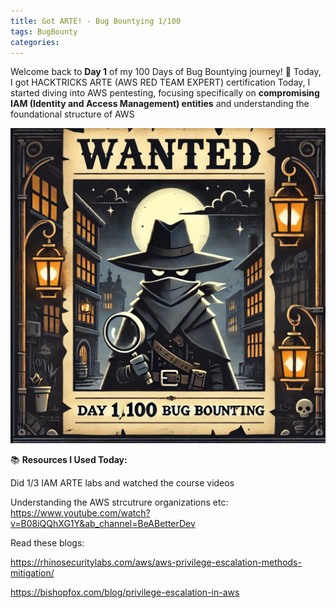 ```yaml
---
title: Got ARTE! - Bug Bountying 1/100
tags: BugBounty
categories: 
---
```

Welcome back to **Day 1** of my 100 Days of Bug Bountying journey! 🎯 Today, I got HACKTRICKS ARTE (AWS RED TEAM EXPERT) certification
Today, I started diving into AWS pentesting, focusing specifically on **compromising IAM (Identity and Access Management) entities** and understanding the foundational structure of AWS

![51c4fcb06d789d7fe90711b24039ff0a.png](/assets/img/screenshots/bb1/51c4fcb06d789d7fe90711b24039ff0a.png)

📚 **Resources I Used Today:**

Did 1/3 IAM ARTE labs and watched the course videos

Understanding the AWS strcutrure organizations etc: https://www.youtube.com/watch?v=B08iQQhXG1Y&ab_channel=BeABetterDev

Read these blogs:

https://rhinosecuritylabs.com/aws/aws-privilege-escalation-methods-mitigation/

https://bishopfox.com/blog/privilege-escalation-in-aws